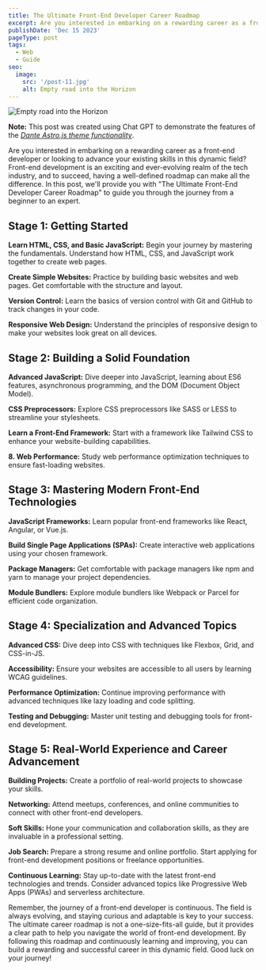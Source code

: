 ```yaml
---
title: The Ultimate Front-End Developer Career Roadmap
excerpt: Are you interested in embarking on a rewarding career as a front-end developer or looking to advance your existing skills in this dynamic field?
publishDate: 'Dec 15 2023'
pageType: post
tags:
  - Web
  - Guide
seo:
  image:
    src: '/post-11.jpg'
    alt: Empty road into the Horizon
---
```


![Empty road into the Horizon](/post-11.jpg)

**Note:** This post was created using Chat GPT to demonstrate the features of the _[Dante Astro.js theme functionality](https://justgoodui.com/astro-themes/dante/)_.

Are you interested in embarking on a rewarding career as a front-end developer or looking to advance your existing skills in this dynamic field? Front-end development is an exciting and ever-evolving realm of the tech industry, and to succeed, having a well-defined roadmap can make all the difference. In this post, we'll provide you with "The Ultimate Front-End Developer Career Roadmap" to guide you through the journey from a beginner to an expert.

## Stage 1: Getting Started

**Learn HTML, CSS, and Basic JavaScript:** Begin your journey by mastering the fundamentals. Understand how HTML, CSS, and JavaScript work together to create web pages.

**Create Simple Websites:** Practice by building basic websites and web pages. Get comfortable with the structure and layout.

**Version Control:** Learn the basics of version control with Git and GitHub to track changes in your code.

**Responsive Web Design:** Understand the principles of responsive design to make your websites look great on all devices.

## Stage 2: Building a Solid Foundation

**Advanced JavaScript:** Dive deeper into JavaScript, learning about ES6 features, asynchronous programming, and the DOM (Document Object Model).

**CSS Preprocessors:** Explore CSS preprocessors like SASS or LESS to streamline your stylesheets.

**Learn a Front-End Framework:** Start with a framework like Tailwind CSS to enhance your website-building capabilities.

**8. Web Performance:** Study web performance optimization techniques to ensure fast-loading websites.

## Stage 3: Mastering Modern Front-End Technologies

**JavaScript Frameworks:** Learn popular front-end frameworks like React, Angular, or Vue.js.

**Build Single Page Applications (SPAs):** Create interactive web applications using your chosen framework.

**Package Managers:** Get comfortable with package managers like npm and yarn to manage your project dependencies.

**Module Bundlers:** Explore module bundlers like Webpack or Parcel for efficient code organization.

## Stage 4: Specialization and Advanced Topics

**Advanced CSS:** Dive deep into CSS with techniques like Flexbox, Grid, and CSS-in-JS.

**Accessibility:** Ensure your websites are accessible to all users by learning WCAG guidelines.

**Performance Optimization:** Continue improving performance with advanced techniques like lazy loading and code splitting.

**Testing and Debugging:** Master unit testing and debugging tools for front-end development.

## Stage 5: Real-World Experience and Career Advancement

**Building Projects:** Create a portfolio of real-world projects to showcase your skills.

**Networking:** Attend meetups, conferences, and online communities to connect with other front-end developers.

**Soft Skills:** Hone your communication and collaboration skills, as they are invaluable in a professional setting.

**Job Search:** Prepare a strong resume and online portfolio. Start applying for front-end development positions or freelance opportunities.

**Continuous Learning:** Stay up-to-date with the latest front-end technologies and trends. Consider advanced topics like Progressive Web Apps (PWAs) and serverless architecture.

Remember, the journey of a front-end developer is continuous. The field is always evolving, and staying curious and adaptable is key to your success. The ultimate career roadmap is not a one-size-fits-all guide, but it provides a clear path to help you navigate the world of front-end development. By following this roadmap and continuously learning and improving, you can build a rewarding and successful career in this dynamic field. Good luck on your journey!
